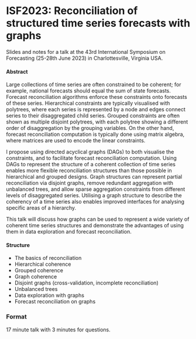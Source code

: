 
<!-- README.md is generated from README.Rmd. Please edit that file -->

# ISF2023: Reconciliation of structured time series forecasts with graphs

<!-- badges: start -->
<!-- badges: end -->

Slides and notes for a talk at the 43rd International Symposium on
Forecasting (25-28th June 2023) in Charlottesville, Virginia USA.

#### Abstract

Large collections of time series are often constrained to be coherent;
for example, national forecasts should equal the sum of state forecasts.
Forecast reconciliation algorithms enforce these constraints onto
forecasts of these series. Hierarchical constraints are typically
visualised with polytrees, where each series is represented by a node
and edges connect series to their disaggregated child series. Grouped
constraints are often shown as multiple disjoint polytrees, with each
polytree showing a different order of disaggregation by the grouping
variables. On the other hand, forecast reconciliation computation is
typically done using matrix algebra, where matrices are used to encode
the linear constraints.

I propose using directed acyclical graphs (DAGs) to both visualise the
constraints, and to facilitate forecast reconciliation computation.
Using DAGs to represent the structure of a coherent collection of time
series enables more flexible reconciliation structures than those
possible in hierarchical and grouped designs. Graph structures can
represent partial reconciliation via disjoint graphs, remove redundant
aggregation with unbalanced trees, and allow sparse aggregation
constraints from different levels of disaggregated series. Utilising a
graph structure to describe the coherency of a time series also enables
improved interfaces for analysing specific areas of a hierarchy.

This talk will discuss how graphs can be used to represent a wide
variety of coherent time series structures and demonstrate the
advantages of using them in data exploration and forecast
reconciliation.

#### Structure

- The basics of reconciliation
- Hierarchical coherence
- Grouped coherence
- Graph coherence
- Disjoint graphs (cross-validation, incomplete reconciliation)
- Unbalanced trees
- Data exploration with graphs
- Forecast reconciliation on graphs

### Format

17 minute talk with 3 minutes for questions.
